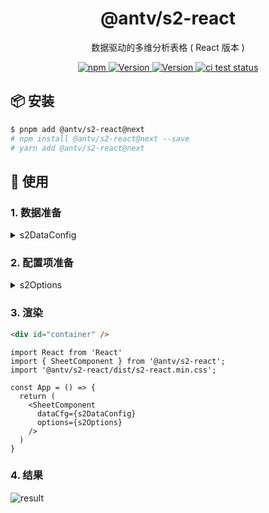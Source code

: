 <h1 align="center">@antv/s2-react</h1>

<div align="center">

数据驱动的多维分析表格 ( React 版本 )

<p>
 <a href="https://www.npmjs.com/package/@antv/s2-react" title="npm">
    <img src="https://img.shields.io/npm/dm/@antv/s2-react.svg" alt="npm" />
  </a>
  <a href="https://www.npmjs.com/package/@antv/s2-react" target="_blank">
    <img alt="Version" src="https://img.shields.io/npm/v/@antv/s2-react/latest.svg?logo=npm" alt="latest version" />
  </a>
  <a href="https://www.npmjs.com/package/@antv/s2-react" target="_blank">
    <img alt="Version" src="https://img.shields.io/npm/v/@antv/s2-react/next.svg?logo=npm" alt="next version" />
  </a>
   <a href="https://github.com/antvis/S2/actions/workflows/test.yml" target="_blank">
    <img src="https://github.com/antvis/S2/actions/workflows/test.yml/badge.svg" alt="ci test status" />
  </a>
</p>

</div>

## 📦 安装

```bash
$ pnpm add @antv/s2-react@next
# npm install @antv/s2-react@next --save
# yarn add @antv/s2-react@next
```

## 🔨 使用

### 1. 数据准备

<details>
  <summary>s2DataConfig</summary>

```ts
const s2DataConfig = {
  fields: {
    rows: ['province', 'city'],
    columns: ['type'],
    values: ['price'],
  },
  data: [
     {
      province: '浙江',
      city: '杭州',
      type: '笔',
      price: '1',
    },
    {
      province: '浙江',
      city: '杭州',
      type: '纸张',
      price: '2',
    },
    {
      province: '浙江',
      city: '舟山',
      type: '笔',
      price: '17',
    },
    {
      province: '浙江',
      city: '舟山',
      type: '纸张',
      price: '0.5',
    },
    {
      province: '吉林',
      city: '长春',
      type: '笔',
      price: '8',
    },
    {
      province: '吉林',
      city: '白山',
      type: '笔',
      price: '9',
    },
    {
      province: '吉林',
      city: '长春',
      type: ' 纸张',
      price: '3',
    },
    {
      province: '吉林',
      city: '白山',
      type: '纸张',
      price: '1',
    },
  ],
  meta: [
    {
      field: 'price',
      name: '价格',
    },
    {
      field: 'province',
      name: '省份',
    },
    {
      field: 'city',
      name: '城市',
    },
    {
      field: 'type',
      name: '类别',
    },
    {
      field: 'sub_type',
      name: '子类别',
    },
  ]
};
```

</details>

### 2. 配置项准备

<details>
  <summary>s2Options</summary>

```ts
const s2Options = {
  width: 600,
  height: 480
}
```

</details>

### 3. 渲染

```html
<div id="container" />
```

```tsx
import React from 'React'
import { SheetComponent } from '@antv/s2-react';
import '@antv/s2-react/dist/s2-react.min.css';

const App = () => {
  return (
    <SheetComponent
      dataCfg={s2DataConfig}
      options={s2Options}
    />
  )
}
```

### 4. 结果

![result](https://mdn.alipayobjects.com/huamei_qa8qxu/afts/img/A*pfF8QqZuj9EAAAAAAAAAAAAADmJ7AQ/original)
